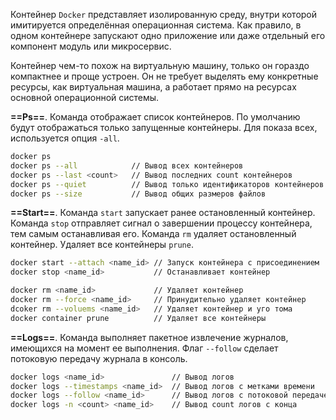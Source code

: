 Контейнер `Docker` представляет изолированную среду, внутри которой имитируется определённая операционная система. Как правило, в одном контейнере запускают одно приложение или даже отдельный его компонент модуль или микросервис.

Контейнер чем-то похож на виртуальную машину, только он гораздо компактнее и проще устроен. Он не требует выделять ему конкретные ресурсы, как виртуальная машина, а работает прямо на ресурсах основной операционной системы.

**==Ps==**. Команда отображает список контейнеров. По умолчанию будут отображаться только запущенные контейнеры. Для показа всех, используется опция `-all`.

``` sh
docker ps
docker ps --all            // Вывод всех контейнеров
docker ps --last <count>   // Вывод последних count контейнеров
docker ps --quiet          // Вывод только идентификаторов контейнеров
docker ps --size           // Вывод общих размеров файлов
```

**==Start==**. Команда `start` запускает ранее остановленный контейнер.  Команда `stop` отправляет сигнал о завершении процессу контейнера, тем самым останавливая его.
Команда `rm` удаляет остановленный контейнер. Удаляет все контейнеры `prune`.

```sh
docker start --attach <name_id> // Запуск контейнера с присоединением
docker stop <name_id>           // Останавливает контейнер

docker rm <name_id>             // Удаляет контейнер
docker rm --force <name_id>     // Принудительно удаляет контейнер
dcoker rm --voluems <name_id>   // Удаляет контейнер и уго тома
docker container prune          // Удаляет все контейнеры
```

**==Logs==**. Команда выполняет пакетное извлечение журналов, имеющихся на момент ее выполнения. Флаг `--follow` сделает потоковую передачу журнала в консоль.

```sh
docker logs <name_id>               // Вывод логов
docker logs --timestamps <name_id>  // Вывод логов с метками времени
docker logs --follow <name_id>      // Вывод логов с потоковой передачей
docker logs -n <count> <name_id>    // Вывод count логов с конца
```